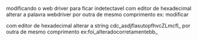 modificando o web driver para ficar indetectavel
com editor de hexadecimal alterar a palavra webdriver por outra de mesmo comprimento ex: modificar

com editor de hexadecimal alterar a string cdc_asdjflasutopfhvcZLmcfl_ por outra de mesmo comprimento ex:foi_alteradocorretamentebb_


